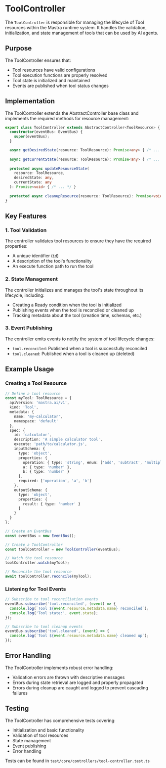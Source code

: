 # ToolController

The `ToolController` is responsible for managing the lifecycle of Tool resources within the Mastra runtime system. It handles the validation, initialization, and state management of tools that can be used by AI agents.

## Purpose

The ToolController ensures that:
- Tool resources have valid configurations
- Tool execution functions are properly resolved
- Tool state is initialized and maintained
- Events are published when tool status changes

## Implementation

The ToolController extends the AbstractController base class and implements the required methods for resource management:

```typescript
export class ToolController extends AbstractController<ToolResource> {
  constructor(eventBus: EventBus) {
    super(eventBus);
  }

  async getDesiredState(resource: ToolResource): Promise<any> { /* ... */ }
  
  async getCurrentState(resource: ToolResource): Promise<any> { /* ... */ }
  
  protected async updateResourceState(
    resource: ToolResource, 
    desiredState: any, 
    currentState: any
  ): Promise<void> { /* ... */ }
  
  protected async cleanupResource(resource: ToolResource): Promise<void> { /* ... */ }
}
```

## Key Features

### 1. Tool Validation

The controller validates tool resources to ensure they have the required properties:
- A unique identifier (`id`)
- A description of the tool's functionality
- An execute function path to run the tool

### 2. State Management

The controller initializes and manages the tool's state throughout its lifecycle, including:
- Creating a Ready condition when the tool is initialized
- Publishing events when the tool is reconciled or cleaned up
- Tracking metadata about the tool (creation time, schemas, etc.)

### 3. Event Publishing

The controller emits events to notify the system of tool lifecycle changes:
- `tool.reconciled`: Published when a tool is successfully reconciled
- `tool.cleaned`: Published when a tool is cleaned up (deleted)

## Example Usage

### Creating a Tool Resource

```typescript
// Define a tool resource
const myTool: ToolResource = {
  apiVersion: 'mastra.ai/v1',
  kind: 'Tool',
  metadata: {
    name: 'my-calculator',
    namespace: 'default'
  },
  spec: {
    id: 'calculator',
    description: 'A simple calculator tool',
    execute: 'path/to/calculator.js',
    inputSchema: {
      type: 'object',
      properties: {
        operation: { type: 'string', enum: ['add', 'subtract', 'multiply', 'divide'] },
        a: { type: 'number' },
        b: { type: 'number' }
      },
      required: ['operation', 'a', 'b']
    },
    outputSchema: {
      type: 'object',
      properties: {
        result: { type: 'number' }
      }
    }
  }
};

// Create an EventBus
const eventBus = new EventBus();

// Create a ToolController
const toolController = new ToolController(eventBus);

// Watch the tool resource
toolController.watch(myTool);

// Reconcile the tool resource
await toolController.reconcile(myTool);
```

### Listening for Tool Events

```typescript
// Subscribe to tool reconciliation events
eventBus.subscribe('tool.reconciled', (event) => {
  console.log(`Tool ${event.resource.metadata.name} reconciled`);
  console.log('Tool state:', event.state);
});

// Subscribe to tool cleanup events
eventBus.subscribe('tool.cleaned', (event) => {
  console.log(`Tool ${event.resource.metadata.name} cleaned up`);
});
```

## Error Handling

The ToolController implements robust error handling:
- Validation errors are thrown with descriptive messages
- Errors during state retrieval are logged and properly propagated
- Errors during cleanup are caught and logged to prevent cascading failures

## Testing

The ToolController has comprehensive tests covering:
- Initialization and basic functionality
- Validation of tool resources
- State management
- Event publishing
- Error handling

Tests can be found in `test/core/controllers/tool-controller.test.ts` 